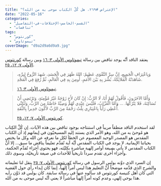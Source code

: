 ```yaml
---
title: "الإعتراض #٢٦٩، هل كُلّ الكتاب موحى به من الله؟"
date: "2022-05-16"
categories: 
  - "القسم-الخامس-الإختلافات-في-التفاصيل"
  - "تناقضات"
tags: 
  - "كورنثوس"
  - "تيموثاوس"
coverImage: "d9a2d9a6d9a9.jpg"
---
```


يعتقد الناقد أنَّه يوجد تناقض بين رسالة [تيموثاوس الأولى ٣: ١٦](https://my.bible.com/bible/101/1TI.3.16) وبين رسالة [كورنثوس الأولى ٧: ١٢، ٢٥](https://my.bible.com/bible/101/1CO.7.12-25).

> وَبِاعْتِرَافِ الْجَمِيعِ، إِنَّ سِرَّ التَّقْوَى عَظِيمٌ: اللهُ ظَهَرَ فِي الْجَسَدِ، شَهِدَ الرُّوحُ لِبِرِّهِ، شَاهَدَتْهُ الْمَلائِكَةُ، بُشِّرَ بِهِ بَيْنَ الأُمَمِ، أُومِنَ بِهِ فِي الْعَالَمِ، ثُمَّ رُفِعَ فِي الْمَجْدِ.
> 
> [تيموثاوس الأولى ٣: ١٦](https://my.bible.com/bible/101/1TI.3.16).

> وَأَمَّا الآخَرُونَ، فَأَقُولُ لَهُمْ أَنَا، لَا الرَّبُّ: إِنْ كَانَ لأَخٍ زَوْجَةٌ غَيْرُ مُؤْمِنَةٍ، وَتَرْتَضِي أَنْ تُسَاكِنَهُ، فَلا يَتْرُكْهَا. … وَأَمَّا الْعُزَّابُ، فَلَيْسَ عِنْدِي لَهُمْ وَصِيَّةٌ خَاصَّةٌ مِنَ الرَّبِّ، وَلَكِنِّي أُعْطِي رَأْياً بِاعْتِبَارِي نِلْتُ رَحْمَةً مِنَ الرَّبِّ لأَكُونَ جَدِيراً بِالثِّقَةِ.
> 
> [كورنثوس الأولى ٧: ١٢، ٢٥](https://my.bible.com/bible/101/1CO.7.12-25).

لقد استخدم الناقد منطقاً مريباً في استنتاجه بوجود تناقض بين هذه الآيات. إن كُلَّ الكِتاب هو مُوحىً به من الله، وهو الأمر الذي يستند إليه المسيحيّون في إيمانهم إذ أن الكتاب المقدس هو المصدر الوحيد المعصوم عن الخطأ لكل ما نعرفه عن الله وكل ما يختص بحياتنا الإيمانية. لا يوجد في الكتاب المقدس أيَّة آية تُقدِّم تعليماً يناقض ما سبق… إلا أنَّ الكتاب المقدس لا يأتي بصيغة أوامر إلهية مباشرة بكليّته، فهو يحتوي أجزاء تُقدِّم الحكمة، وأجزاء أُخرى تقدم سرداً تاريخياً للأحداث في صيغة تأريخيّة، وسوى ذلك.

إن السرد الذي دوَّنه بولس الرسول في رسالة [كورنثوس الأولى ٧: ٢٥](https://my.bible.com/bible/101/1CO.7.25) ينقل لنا تعليماته والشرح الذي قدَّمه موضحاً أنَّ التعليم هذا ليس أمراً إلهياً، إنما كان إبداء رأي حول القضية التي كان أهل كنيسة كورنثوس قد سألوه عنها في رسالة سابقة. كان بولس قد دَوَّن رأيه هذا بوحي إلهي، وعدم كونه أمراً إلهياً مباشراً لا يعني أنَّه ليس موحى به من الله.
